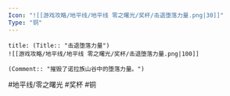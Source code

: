 ```yaml
---
Icon: "![[游戏攻略/地平线/地平线 零之曙光/奖杯/击退堕落力量.png|30]]"
Type: "铜"
---
```

```ad-common-bronze-trophy
title: (Title:: "击退堕落力量")
![[游戏攻略/地平线/地平线 零之曙光/奖杯/击退堕落力量.png|100]]

(Comment:: "摧毁了诺拉族山谷中的堕落力量。")
```

#地平线/零之曙光 #奖杯 #铜

